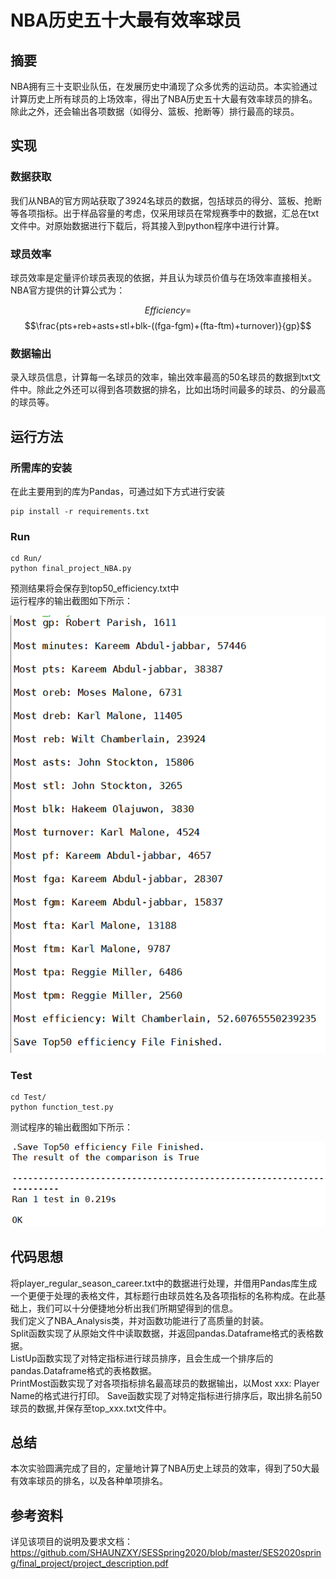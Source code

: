 # NBA历史五十大最有效率球员
## 摘要
NBA拥有三十支职业队伍，在发展历史中涌现了众多优秀的运动员。本实验通过计算历史上所有球员的上场效率，得出了NBA历史五十大最有效率球员的排名。除此之外，还会输出各项数据（如得分、篮板、抢断等）排行最高的球员。

## 实现
### 数据获取
我们从NBA的官方网站获取了3924名球员的数据，包括球员的得分、篮板、抢断等各项指标。出于样品容量的考虑，仅采用球员在常规赛季中的数据，汇总在txt文件中。对原始数据进行下载后，将其接入到python程序中进行计算。

### 球员效率
球员效率是定量评价球员表现的依据，并且认为球员价值与在场效率直接相关。NBA官方提供的计算公式为：

$$Efficiency=$$
$$\frac{pts+reb+asts+stl+blk-((fga-fgm)+(fta-ftm)+turnover)}{gp}$$

### 数据输出
录入球员信息，计算每一名球员的效率，输出效率最高的50名球员的数据到txt文件中。除此之外还可以得到各项数据的排名，比如出场时间最多的球员、的分最高的球员等。

## 运行方法

### 所需库的安装
在此主要用到的库为Pandas，可通过如下方式进行安装  
```
pip install -r requirements.txt
```
### Run
```
cd Run/
python final_project_NBA.py
```
预测结果将会保存到top50_efficiency.txt中   
运行程序的输出截图如下所示：    
  
![程序运行输出截图](https://github.com/SHAUNZXY/SESSpring2020/blob/master/SES2020spring/final_project/Run/Output.png)

### Test
```
cd Test/
python function_test.py
```
测试程序的输出截图如下所示：  
 
![程序运行输出截图](https://github.com/SHAUNZXY/SESSpring2020/blob/master/SES2020spring/final_project/Test/Output.png)

## 代码思想
将player_regular_season_career.txt中的数据进行处理，并借用Pandas库生成一个更便于处理的表格文件，其标题行由球员姓名及各项指标的名称构成。在此基础上，我们可以十分便捷地分析出我们所期望得到的信息。  
我们定义了NBA_Analysis类，并对函数功能进行了高质量的封装。  
Split函数实现了从原始文件中读取数据，并返回pandas.Dataframe格式的表格数据。  
ListUp函数实现了对特定指标进行球员排序，且会生成一个排序后的pandas.Dataframe格式的表格数据。  
PrintMost函数实现了对各项指标排名最高球员的数据输出，以Most xxx: Player Name的格式进行打印。
Save函数实现了对特定指标进行排序后，取出排名前50球员的数据,并保存至top_xxx.txt文件中。

## 总结
本次实验圆满完成了目的，定量地计算了NBA历史上球员的效率，得到了50大最有效率球员的排名，以及各种单项排名。

## 参考资料
详见该项目的说明及要求文档：https://github.com/SHAUNZXY/SESSpring2020/blob/master/SES2020spring/final_project/project_description.pdf  